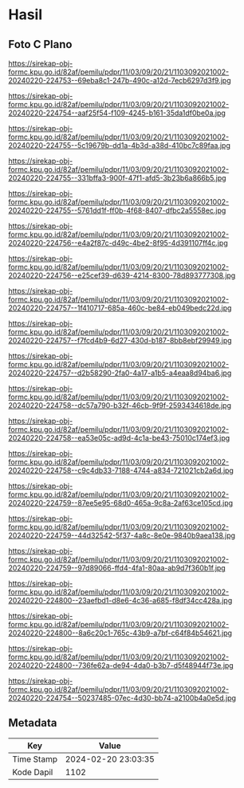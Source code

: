 # Hasil

## Foto C Plano

https://sirekap-obj-formc.kpu.go.id/82af/pemilu/pdpr/11/03/09/20/21/1103092021002-20240220-224753--69eba8c1-247b-490c-a12d-7ecb6297d3f9.jpg

https://sirekap-obj-formc.kpu.go.id/82af/pemilu/pdpr/11/03/09/20/21/1103092021002-20240220-224754--aaf25f54-f109-4245-b161-35da1df0be0a.jpg

https://sirekap-obj-formc.kpu.go.id/82af/pemilu/pdpr/11/03/09/20/21/1103092021002-20240220-224755--5c19679b-dd1a-4b3d-a38d-410bc7c89faa.jpg

https://sirekap-obj-formc.kpu.go.id/82af/pemilu/pdpr/11/03/09/20/21/1103092021002-20240220-224755--331bffa3-900f-47f1-afd5-3b23b6a866b5.jpg

https://sirekap-obj-formc.kpu.go.id/82af/pemilu/pdpr/11/03/09/20/21/1103092021002-20240220-224755--5761dd1f-ff0b-4f68-8407-dfbc2a5558ec.jpg

https://sirekap-obj-formc.kpu.go.id/82af/pemilu/pdpr/11/03/09/20/21/1103092021002-20240220-224756--e4a2f87c-d49c-4be2-8f95-4d391107ff4c.jpg

https://sirekap-obj-formc.kpu.go.id/82af/pemilu/pdpr/11/03/09/20/21/1103092021002-20240220-224756--e25cef39-d639-4214-8300-78d893777308.jpg

https://sirekap-obj-formc.kpu.go.id/82af/pemilu/pdpr/11/03/09/20/21/1103092021002-20240220-224757--1f410717-685a-460c-be84-eb049bedc22d.jpg

https://sirekap-obj-formc.kpu.go.id/82af/pemilu/pdpr/11/03/09/20/21/1103092021002-20240220-224757--f7fcd4b9-6d27-430d-b187-8bb8ebf29949.jpg

https://sirekap-obj-formc.kpu.go.id/82af/pemilu/pdpr/11/03/09/20/21/1103092021002-20240220-224757--d2b58290-2fa0-4a17-a1b5-a4eaa8d94ba6.jpg

https://sirekap-obj-formc.kpu.go.id/82af/pemilu/pdpr/11/03/09/20/21/1103092021002-20240220-224758--dc57a790-b32f-46cb-9f9f-2593434618de.jpg

https://sirekap-obj-formc.kpu.go.id/82af/pemilu/pdpr/11/03/09/20/21/1103092021002-20240220-224758--ea53e05c-ad9d-4c1a-be43-75010c174ef3.jpg

https://sirekap-obj-formc.kpu.go.id/82af/pemilu/pdpr/11/03/09/20/21/1103092021002-20240220-224758--c9c4db33-7188-4744-a834-721021cb2a6d.jpg

https://sirekap-obj-formc.kpu.go.id/82af/pemilu/pdpr/11/03/09/20/21/1103092021002-20240220-224759--87ee5e95-68d0-465a-9c8a-2af63ce105cd.jpg

https://sirekap-obj-formc.kpu.go.id/82af/pemilu/pdpr/11/03/09/20/21/1103092021002-20240220-224759--44d32542-5f37-4a8c-8e0e-9840b9aea138.jpg

https://sirekap-obj-formc.kpu.go.id/82af/pemilu/pdpr/11/03/09/20/21/1103092021002-20240220-224759--97d89066-ffd4-4fa1-80aa-ab9d7f360b1f.jpg

https://sirekap-obj-formc.kpu.go.id/82af/pemilu/pdpr/11/03/09/20/21/1103092021002-20240220-224800--23aefbd1-d8e6-4c36-a685-f8df34cc428a.jpg

https://sirekap-obj-formc.kpu.go.id/82af/pemilu/pdpr/11/03/09/20/21/1103092021002-20240220-224800--8a6c20c1-765c-43b9-a7bf-c64f84b54621.jpg

https://sirekap-obj-formc.kpu.go.id/82af/pemilu/pdpr/11/03/09/20/21/1103092021002-20240220-224800--736fe62a-de94-4da0-b3b7-d5f48944f73e.jpg

https://sirekap-obj-formc.kpu.go.id/82af/pemilu/pdpr/11/03/09/20/21/1103092021002-20240220-224754--50237485-07ec-4d30-bb74-a2100b4a0e5d.jpg


## Metadata

| Key        | Value               |
| ---------- | ------------------- |
| Time Stamp | 2024-02-20 23:03:35 |
| Kode Dapil | 1102                |



